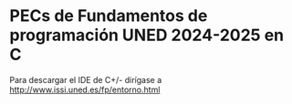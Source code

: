 # PECs de Fundamentos de programación UNED 2024-2025 en C

Para descargar el IDE de C+/- dirígase a http://www.issi.uned.es/fp/entorno.html
